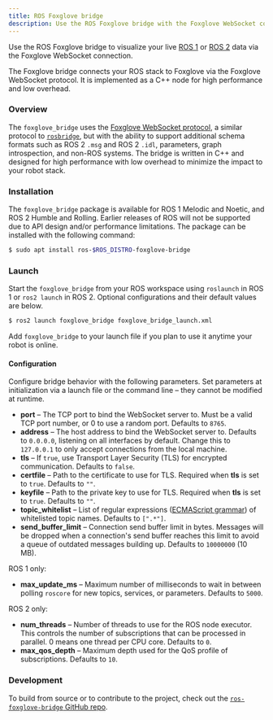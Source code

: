 ```yaml
---
title: ROS Foxglove bridge
description: Use the ROS Foxglove bridge with the Foxglove WebSocket connection to visualize your live ROS 1 or ROS 2 data. The Foxglove bridge connects your ROS stack to Foxglove via the Foxglove WebSocket protocol.
---
```


Use the ROS Foxglove bridge to visualize your live [ROS 1](/docs/connecting-to-data/frameworks/ros1#foxglove-websocket) or [ROS 2](/docs/connecting-to-data/frameworks/ros2#foxglove-websocket) data via the Foxglove WebSocket connection.

The Foxglove bridge connects your ROS stack to Foxglove via the Foxglove WebSocket protocol. It is implemented as a C++ node for high performance and low overhead.

### Overview

The `foxglove_bridge` uses the [Foxglove WebSocket protocol](https://github.com/foxglove/ws-protocol), a similar protocol to [`rosbridge`](https://github.com/RobotWebTools/rosbridge_suite), but with the ability to support additional schema formats such as ROS 2 `.msg` and ROS 2 `.idl`, parameters, graph introspection, and non-ROS systems. The bridge is written in C++ and designed for high performance with low overhead to minimize the impact to your robot stack.

### Installation

The `foxglove_bridge` package is available for ROS 1 Melodic and Noetic, and ROS 2 Humble and Rolling. Earlier releases of ROS will not be supported due to API design and/or performance limitations. The package can be installed with the following command:

```bash
$ sudo apt install ros-$ROS_DISTRO-foxglove-bridge
```

### Launch

Start the `foxglove_bridge` from your ROS workspace using `roslaunch` in ROS 1 or `ros2 launch` in ROS 2. Optional configurations and their default values are below.

```bash
$ ros2 launch foxglove_bridge foxglove_bridge_launch.xml
```

Add `foxglove_bridge` to your launch file if you plan to use it anytime your robot is online.

#### Configuration

Configure bridge behavior with the following parameters. Set parameters at initialization via a launch file or the command line – they cannot be modified at runtime.

- **port** – The TCP port to bind the WebSocket server to. Must be a valid TCP port number, or 0 to use a random port. Defaults to `8765`.
- **address** – The host address to bind the WebSocket server to. Defaults to `0.0.0.0`, listening on all interfaces by default. Change this to `127.0.0.1` to only accept connections from the local machine.
- **tls** – If `true`, use Transport Layer Security (TLS) for encrypted communication. Defaults to `false`.
- **certfile** – Path to the certificate to use for TLS. Required when **tls** is set to `true`. Defaults to `""`.
- **keyfile** – Path to the private key to use for TLS. Required when **tls** is set to `true`. Defaults to `""`.
- **topic_whitelist** – List of regular expressions ([ECMAScript grammar](https://en.cppreference.com/w/cpp/regex/ecmascript)) of whitelisted topic names. Defaults to `[".*"]`.
- **send_buffer_limit** – Connection send buffer limit in bytes. Messages will be dropped when a connection's send buffer reaches this limit to avoid a queue of outdated messages building up. Defaults to `10000000` (10 MB).

ROS 1 only:

- **max_update_ms** – Maximum number of milliseconds to wait in between polling `roscore` for new topics, services, or parameters. Defaults to `5000`.

ROS 2 only:

- **num_threads** – Number of threads to use for the ROS node executor. This controls the number of subscriptions that can be processed in parallel. 0 means one thread per CPU core. Defaults to `0`.
- **max_qos_depth** – Maximum depth used for the QoS profile of subscriptions. Defaults to `10`.

### Development

To build from source or to contribute to the project, check out the [`ros-foxglove-bridge` GitHub repo](https://github.com/foxglove/ros-foxglove-bridge/).
